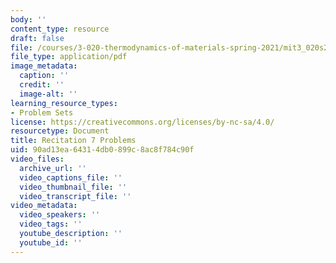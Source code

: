 ```yaml
---
body: ''
content_type: resource
draft: false
file: /courses/3-020-thermodynamics-of-materials-spring-2021/mit3_020s21_recitation7_problems.pdf
file_type: application/pdf
image_metadata:
  caption: ''
  credit: ''
  image-alt: ''
learning_resource_types:
- Problem Sets
license: https://creativecommons.org/licenses/by-nc-sa/4.0/
resourcetype: Document
title: Recitation 7 Problems
uid: 90ad13ea-6431-4db0-899c-8ac8f784c90f
video_files:
  archive_url: ''
  video_captions_file: ''
  video_thumbnail_file: ''
  video_transcript_file: ''
video_metadata:
  video_speakers: ''
  video_tags: ''
  youtube_description: ''
  youtube_id: ''
---
```

